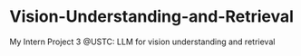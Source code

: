 # Vision-Understanding-and-Retrieval
My Intern Project 3 @USTC: LLM for vision understanding and retrieval
